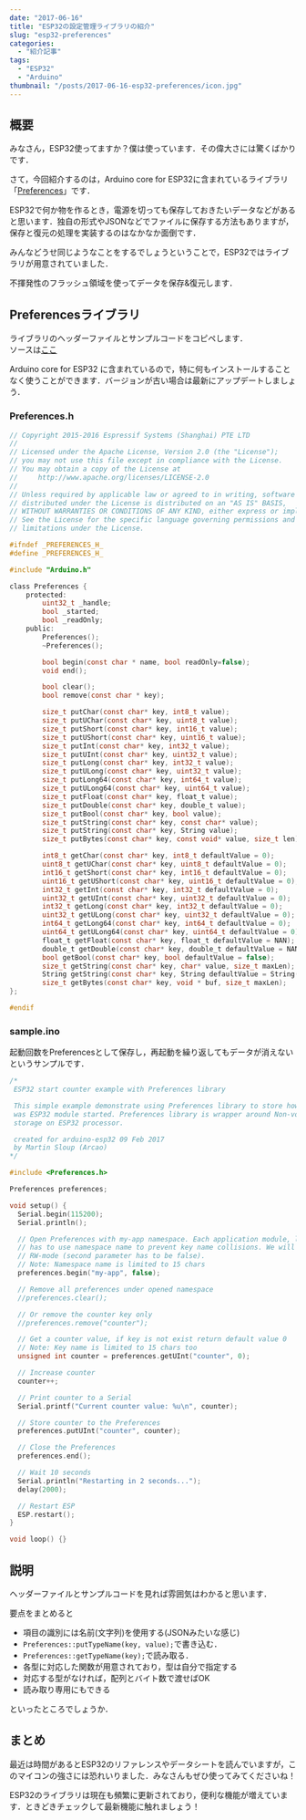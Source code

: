 ```yaml
---
date: "2017-06-16"
title: "ESP32の設定管理ライブラリの紹介"
slug: "esp32-preferences"
categories:
  - "紹介記事"
tags:
  - "ESP32"
  - "Arduino"
thumbnail: "/posts/2017-06-16-esp32-preferences/icon.jpg"
---
```


## 概要

みなさん，ESP32使ってますか？僕は使っています．その偉大さには驚くばかりです．

さて，今回紹介するのは，Arduino core for ESP32に含まれているライブラリ「[Preferences](https://github.com/espressif/arduino-esp32/tree/master/libraries/Preferences)」です．

ESP32で何か物を作るとき，電源を切っても保存しておきたいデータなどがあると思います．独自の形式やJSONなどでファイルに保存する方法もありますが，保存と復元の処理を実装するのはなかなか面倒です．

みんなどうせ同じようなことをするでしょうということで，ESP32ではライブラリが用意されていました．

不揮発性のフラッシュ領域を使ってデータを保存&復元します．

<!--more-->

## Preferencesライブラリ

ライブラリのヘッダーファイルとサンプルコードをコピペします．  
ソースは[ここ](https://github.com/espressif/arduino-esp32/tree/master/libraries/Preferences)

Arduino core for ESP32 に含まれているので，特に何もインストールすることなく使うことができます．バージョンが古い場合は最新にアップデートしましょう．

### Preferences.h

~~~c
// Copyright 2015-2016 Espressif Systems (Shanghai) PTE LTD
//
// Licensed under the Apache License, Version 2.0 (the "License");
// you may not use this file except in compliance with the License.
// You may obtain a copy of the License at
//     http://www.apache.org/licenses/LICENSE-2.0
//
// Unless required by applicable law or agreed to in writing, software
// distributed under the License is distributed on an "AS IS" BASIS,
// WITHOUT WARRANTIES OR CONDITIONS OF ANY KIND, either express or implied.
// See the License for the specific language governing permissions and
// limitations under the License.

#ifndef _PREFERENCES_H_
#define _PREFERENCES_H_

#include "Arduino.h"

class Preferences {
    protected:
        uint32_t _handle;
        bool _started;
        bool _readOnly;
    public:
        Preferences();
        ~Preferences();

        bool begin(const char * name, bool readOnly=false);
        void end();

        bool clear();
        bool remove(const char * key);

        size_t putChar(const char* key, int8_t value);
        size_t putUChar(const char* key, uint8_t value);
        size_t putShort(const char* key, int16_t value);
        size_t putUShort(const char* key, uint16_t value);
        size_t putInt(const char* key, int32_t value);
        size_t putUInt(const char* key, uint32_t value);
        size_t putLong(const char* key, int32_t value);
        size_t putULong(const char* key, uint32_t value);
        size_t putLong64(const char* key, int64_t value);
        size_t putULong64(const char* key, uint64_t value);
        size_t putFloat(const char* key, float_t value);
        size_t putDouble(const char* key, double_t value);
        size_t putBool(const char* key, bool value);
        size_t putString(const char* key, const char* value);
        size_t putString(const char* key, String value);
        size_t putBytes(const char* key, const void* value, size_t len);

        int8_t getChar(const char* key, int8_t defaultValue = 0);
        uint8_t getUChar(const char* key, uint8_t defaultValue = 0);
        int16_t getShort(const char* key, int16_t defaultValue = 0);
        uint16_t getUShort(const char* key, uint16_t defaultValue = 0);
        int32_t getInt(const char* key, int32_t defaultValue = 0);
        uint32_t getUInt(const char* key, uint32_t defaultValue = 0);
        int32_t getLong(const char* key, int32_t defaultValue = 0);
        uint32_t getULong(const char* key, uint32_t defaultValue = 0);
        int64_t getLong64(const char* key, int64_t defaultValue = 0);
        uint64_t getULong64(const char* key, uint64_t defaultValue = 0);
        float_t getFloat(const char* key, float_t defaultValue = NAN);
        double_t getDouble(const char* key, double_t defaultValue = NAN);
        bool getBool(const char* key, bool defaultValue = false);
        size_t getString(const char* key, char* value, size_t maxLen);
        String getString(const char* key, String defaultValue = String());
        size_t getBytes(const char* key, void * buf, size_t maxLen);
};

#endif
~~~

### sample.ino

起動回数をPreferencesとして保存し，再起動を繰り返してもデータが消えないというサンプルです．

~~~c
/*
 ESP32 start counter example with Preferences library

 This simple example demonstrate using Preferences library to store how many times
 was ESP32 module started. Preferences library is wrapper around Non-volatile
 storage on ESP32 processor.

 created for arduino-esp32 09 Feb 2017
 by Martin Sloup (Arcao)
*/

#include <Preferences.h>

Preferences preferences;

void setup() {
  Serial.begin(115200);
  Serial.println();

  // Open Preferences with my-app namespace. Each application module, library, etc.
  // has to use namespace name to prevent key name collisions. We will open storage in
  // RW-mode (second parameter has to be false).
  // Note: Namespace name is limited to 15 chars
  preferences.begin("my-app", false);

  // Remove all preferences under opened namespace
  //preferences.clear();

  // Or remove the counter key only
  //preferences.remove("counter");

  // Get a counter value, if key is not exist return default value 0
  // Note: Key name is limited to 15 chars too
  unsigned int counter = preferences.getUInt("counter", 0);

  // Increase counter
  counter++;

  // Print counter to a Serial
  Serial.printf("Current counter value: %u\n", counter);

  // Store counter to the Preferences
  preferences.putUInt("counter", counter);

  // Close the Preferences
  preferences.end();

  // Wait 10 seconds
  Serial.println("Restarting in 2 seconds...");
  delay(2000);

  // Restart ESP
  ESP.restart();
}

void loop() {}
~~~

## 説明

ヘッダーファイルとサンプルコードを見れば雰囲気はわかると思います．

要点をまとめると

  * 項目の識別には名前(文字列)を使用する(JSONみたいな感じ)
  * `Preferences::putTypeName(key, value);`で書き込む．
  * `Preferences::getTypeName(key);`で読み取る．
  * 各型に対応した関数が用意されており，型は自分で指定する
  * 対応する型がなければ，配列とバイト数で渡せばOK
  * 読み取り専用にもできる

といったところでしょうか．

## まとめ

最近は時間があるとESP32のリファレンスやデータシートを読んでいますが，このマイコンの強さには恐れいりました．みなさんもぜひ使ってみてくださいね！

ESP32のライブラリは現在も頻繁に更新されており，便利な機能が増えています．ときどきチェックして最新機能に触れましょう！
